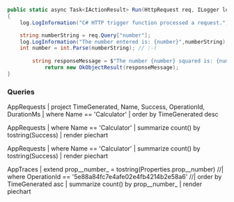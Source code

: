 ```csharp

public static async Task<IActionResult> Run(HttpRequest req, ILogger log)
{
    log.LogInformation("C# HTTP trigger function processed a request.");

    string numberString = req.Query["number"];
    log.LogInformation("The number entered is: {number}",numberString);
    int number = int.Parse(numberString); // :-(
   
        string responseMessage = $"The number {number} squared is: {number*number}";
            return new OkObjectResult(responseMessage);
}

```


### Queries

AppRequests
| project TimeGenerated, Name, Success, OperationId, DurationMs
| where Name == 'Calculator'
| order by TimeGenerated desc



AppRequests
| where Name == 'Calculator'
| summarize count() by tostring(Success)
| render piechart 


AppRequests
| where Name == 'Calculator'
| summarize count() by tostring(Success)
| render piechart 



AppTraces
| extend prop__number_ = tostring(Properties.prop__number)
//| where OperationId == '5e88a84fc7e4afe02e4fb4214b2e58a6'
//| order by TimeGenerated asc
| summarize count() by prop__number_
| render piechart 